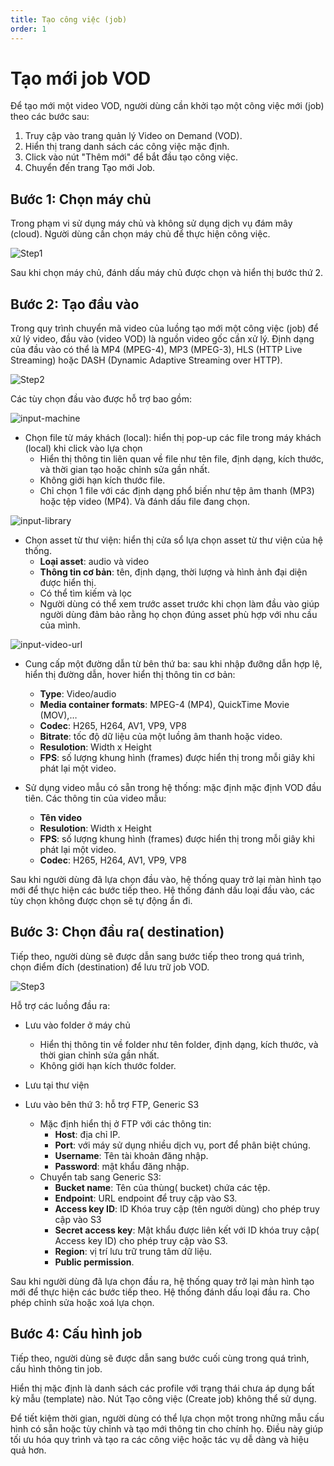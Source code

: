 ```yaml
---
title: Tạo công việc (job)
order: 1
---
```


# Tạo mới job VOD

Để tạo mới một video VOD, người dùng cần khởi tạo một công việc mới (job) theo các bước sau:

1. Truy cập vào trang quản lý Video on Demand (VOD).
2. Hiển thị trang danh sách các công việc mặc định.
3. Click vào nút "Thêm mới" để bắt đầu tạo công việc.
4. Chuyển đến trang Tạo mới Job.

## Bước 1: Chọn máy chủ

Trong phạm vi sử dụng máy chủ và không sử dụng dịch vụ đám mây (cloud). Người dùng cần chọn máy chủ để thực hiện công việc.

![Step1](/images/media-vod/job-management/create-step-1.png)

Sau khi chọn máy chủ, đánh dấu máy chủ được chọn và hiển thị bước thứ 2.

## Bước 2: Tạo đầu vào
Trong quy trình chuyển mã video của luồng tạo mới một công việc (job) để xử lý video, đầu vào (video VOD) là nguồn video gốc cần xử lý. Định dạng của đầu vào có thể là MP4 (MPEG-4), MP3 (MPEG-3), HLS (HTTP Live Streaming) hoặc DASH (Dynamic Adaptive Streaming over HTTP).

![Step2](/images/media-vod/job-management/create-step-2.png)

Các tùy chọn đầu vào được hỗ trợ bao gồm:

![input-machine](/images/media-vod/job-management/input-machine.png)

- Chọn file từ máy khách (local): hiển thị pop-up các file trong máy khách (local) khi click vào lựa chọn
    - Hiển thị thông tin liên quan về file như tên file, định dạng, kích thước, và thời gian tạo hoặc chỉnh sửa gần nhất.
    - Không giới hạn kích thước file.
    - Chỉ chọn 1 file với các định dạng phổ biến như tệp âm thanh (MP3) hoặc tệp video (MP4). Và đánh dấu file đang chọn.

![input-library](/images/media-vod/job-management/input-library.png)

- Chọn asset từ thư viện: hiển thị cửa sổ lựa chọn asset từ thư viện của hệ thống.
    - **Loại asset**: audio và video
    - **Thông tin cơ bản**: tên, định dạng, thời lượng và hình ảnh đại diện được hiển thị.
    - Có thể tìm kiếm và lọc
    - Người dùng có thể xem trước asset trước khi chọn làm đầu vào giúp người dùng đảm bảo rằng họ chọn đúng asset phù hợp với nhu cầu của mình.

![input-video-url](/images/media-vod/job-management/input-video-url.png)

- Cung cấp một đường dẫn từ bên thứ ba: sau khi nhập đưỡng dẫn hợp lệ, hiển thị đường dẫn, hover hiển thị thông tin cơ bản: 
    - **Type**: Video/audio
    - **Media container formats**: MPEG-4 (MP4), QuickTime Movie (MOV),…
    - **Codec**: H265, H264, AV1, VP9, VP8
    - **Bitrate**: tốc độ dữ liệu của một luồng âm thanh hoặc video.
    - **Resulotion**: Width x Height
    - **FPS**: số lượng khung hình (frames) được hiển thị trong mỗi giây khi phát lại một video.

- Sử dụng video mẫu có sẵn trong hệ thống: mặc định mặc định VOD đầu tiên. Các thông tin của video mẫu:
    - **Tên video**
    - **Resulotion**: Width x Height
    - **FPS**: số lượng khung hình (frames) được hiển thị trong mỗi giây khi phát lại một video.
    - **Codec**: H265, H264, AV1, VP9, VP8

Sau khi người dùng đã lựa chọn đầu vào, hệ thống quay trở lại màn hình tạo mới để thực hiện các bước tiếp theo. Hệ thống đánh dấu loại đầu vào, các tùy chọn không được chọn sẽ tự động ẩn đi.

## Bước 3: Chọn đầu ra( destination)

Tiếp theo, người dùng sẽ được dẫn sang bước tiếp theo trong quá trình, chọn điểm đích (destination) để lưu trữ job VOD. 

![Step3](/images/media-vod/job-management/create-step-3.png)

Hỗ trợ các luồng đầu ra:

- Lưu vào folder ở máy chủ
    - Hiển thị thông tin về folder như tên folder, định dạng, kích thước, và thời gian chỉnh sửa gần nhất.
    - Không giới hạn kích thước folder.

- Lưu tại thư viện

- Lưu vào bên thứ 3: hỗ trợ FTP, Generic S3
    - Mặc định hiển thị ở FTP với các thông tin:
        - **Host**: địa chỉ IP.
        - **Port**: với máy sử dụng nhiều dịch vụ, port để phân biệt chúng.
        - **Username**: Tên tài khoản đăng nhập.
        - **Password**: mật khẩu đăng nhập.
    - Chuyển tab sang Generic S3:
        - **Bucket name**: Tên của thùng( bucket) chứa các tệp.
        - **Endpoint**: URL endpoint để truy cập vào S3.
        - **Access key ID**: ID Khóa truy cập (tên người dùng) cho phép truy cập vào S3
        - **Secret access key**: Mật khẩu được liên kết với ID khóa truy cập( Access key ID) cho phép truy cập vào S3.
        - **Region**: vị trí lưu trữ trung tâm dữ liệu.
        - **Public permission**.

Sau khi người dùng đã lựa chọn đầu ra, hệ thống quay trở lại màn hình tạo mới để thực hiện các bước tiếp theo. Hệ thống đánh dấu loại đầu ra. Cho phép chỉnh sửa hoặc xoá lựa chọn.

## Bước 4: Cấu hình job

Tiếp theo, người dùng sẽ được dẫn sang bước cuối cùng trong quá trình, cấu hình thông tin job. 

Hiển thị mặc định là danh sách các profile với trạng thái chưa áp dụng bất kỳ mẫu (template) nào. Nút Tạo công việc (Create job) không thể sử dụng.

Để tiết kiệm thời gian, người dùng có thể lựa chọn một trong những mẫu cấu hình có sẵn hoặc tùy chỉnh và tạo mới thông tin cho chính họ. Điều này giúp tối ưu hóa quy trình và tạo ra các công việc hoặc tác vụ dễ dàng và hiệu quả hơn.



